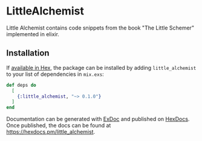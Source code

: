 # LittleAlchemist

Little Alchemist contains code snippets from the book "The Little Schemer" implemented in elixir.

## Installation

If [available in Hex](https://hex.pm/docs/publish), the package can be installed
by adding `little_alchemist` to your list of dependencies in `mix.exs`:

```elixir
def deps do
  [
    {:little_alchemist, "~> 0.1.0"}
  ]
end
```

Documentation can be generated with [ExDoc](https://github.com/elixir-lang/ex_doc)
and published on [HexDocs](https://hexdocs.pm). Once published, the docs can
be found at <https://hexdocs.pm/little_alchemist>.

